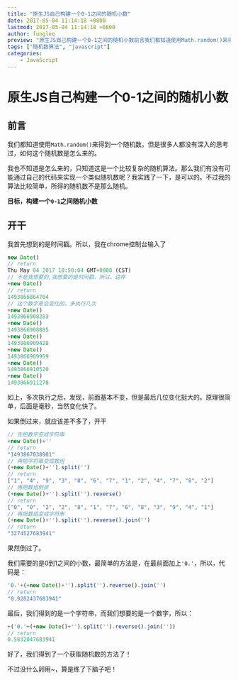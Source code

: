```yaml
---
title: "原生JS自己构建一个0-1之间的随机小数"
date: 2017-05-04 11:14:18 +0800
lastmod: 2017-05-04 11:14:18 +0800
author: fungleo
preview: "原生JS自己构建一个0-1之间的随机小数前言我们都知道使用Math.random()来得到一个随机数。但是很多人都没有深入的思考过，如何这个随机数是怎么来的。我也不知道是怎么来的，只知道这是一个比较复杂的随机算法。那么我们有没有可能通过自己的代码来实现一个类似随机数呢？我实践了一下，是可以的。不过我的算法比较简单，所得的随机数不是那么随机。目标，构建一个0-1之间随机小数开干我首先想到的是时间戳。所"
tags: ["随机数算法", "javascript"]
categories:
    - JavaScript
---
```


# 原生JS自己构建一个0-1之间的随机小数

## 前言

我们都知道使用`Math.random()`来得到一个随机数。但是很多人都没有深入的思考过，如何这个随机数是怎么来的。

我也不知道是怎么来的，只知道这是一个比较复杂的随机算法。那么我们有没有可能通过自己的代码来实现一个类似随机数呢？我实践了一下，是可以的。不过我的算法比较简单，所得的随机数不是那么随机。

**目标，构建一个`0-1`之间随机小数**

## 开干

我首先想到的是时间戳。所以，我在chrome控制台输入了

```js
new Date()
// return
Thu May 04 2017 10:50:04 GMT+0800 (CST)
// 不是我想要的,我想要的是时间戳，所以，这样
+new Date()
// return
1493866864704
// 这个数字是会变化的，多执行几次
+new Date()
1493866908283
+new Date()
1493866908885
+new Date()
1493866909428
+new Date()
1493866909959
+new Date()
1493866910520
+new Date()
1493866911278
```
如上，多次执行之后，发现，前面基本不变，但是最后几位变化挺大的。原理很简单，后面是毫秒，当然变化快了。

如果倒过来，就应该差不多了，开干

```js
// 先把数字变成字符串
+new Date()+''
// return
"1493867038901"
// 再把字符串变成数组
(+new Date()+'').split('')
// return
["1", "4", "9", "3", "8", "6", "7", "1", "2", "4", "7", "8", "2"]
// 再把数组倒排
(+new Date()+'').split('').reverse()
// return
["0", "0", "2", "2", "8", "1", "7", "6", "8", "3", "9", "4", "1"]
// 再把数组变成字符串
(+new Date()+'').split('').reverse().join('')
// return
"3274527683941"
```
果然倒过了。

我们需要的是0到1之间的小数，最简单的方法是，在最前面加上`'0.'`，所以，代码是：

```js
'0.'+(+new Date()+'').split('').reverse().join('')
// return
"0.9282437683941"
```
最后，我们得到的是一个字符串，而我们想要的是一个数字，所以：

```js
+('0.'+(+new Date()+'').split('').reverse().join(''))
// return
0.5832047683941
```
好了，我们得到了一个获取随机数的方法了！

不过没什么卵用~，算是练了下脑子吧！


